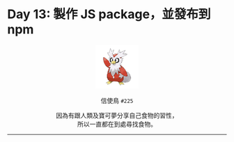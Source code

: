# Day 13: 製作 JS package，並發布到 npm

<p align="center">
    <img src="./cover.png" width="100" />
</p>

<p align="center">
    信使鳥 <code>#225</code>
</p>

<p align="center">
    因為有跟人類及寶可夢分享自己食物的習性，<br>所以一直都在到處尋找食物。
</p>

---

## 
